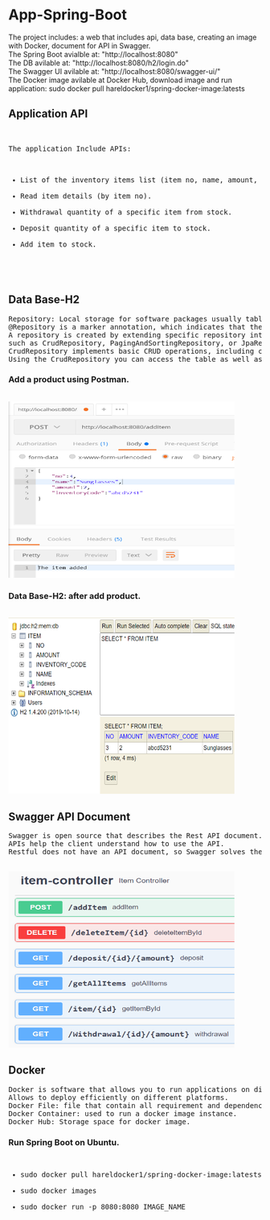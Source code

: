 # App-Spring-Boot

The project includes: a web that includes api, data base, creating an image with Docker,  document for API in Swagger.
</br>
The Spring Boot avialble at: "http://localhost:8080"
</br>
The DB avilable at: "http://localhost:8080/h2/login.do"
</br>
The Swagger UI avilable at: "http://localhost:8080/swagger-ui/"
</br>
The Docker image avilable at Docker Hub, download image and run application: sudo docker pull hareldocker1/spring-docker-image:latests
</br>
<h2>Application API</h2>
</br>
<pre>
The application Include APIs:

<ul>
<li>List of the inventory items list (item no, name, amount, inventory code).</li>
<li>Read item details (by item no).</li>
<li>Withdrawal quantity of a specific item from stock.</li>
<li>Deposit quantity of a specific item to stock.</li>
<li>Add item to stock.</li>
<ul>
</pre>

<h2>Data Base-H2</h2>
<pre>
Repository: Local storage for software packages usually tables with data.
@Repository is a marker annotation, which indicates that the underlying interface is a repository. 
A repository is created by extending specific repository interfaces, 
such as CrudRepository, PagingAndSortingRepository, or JpaRepository.
CrudRepository implements basic CRUD operations, including count, delete, deleteById, save, saveAll, findById, and findAll.
Using the CrudRepository you can access the table as well as update the data.
</pre>

<h3>Add a product using Postman.</h3>
</br>
<img src="/Images/AddItem.PNG" alt="AddItem" width="450" height="350">
</br>
<h3>Data Base-H2: after add product.</h3>
</br>
<img src="/Images/DB-AddItem.PNG" alt="DB-AddItem" width="450" height="350">
</br>

<h2>Swagger API Document </h2>
<pre>
Swagger is open source that describes the Rest API document.
APIs help the client understand how to use the API.
Restful does not have an API document, so Swagger solves the problem of creating API documents.
</pre>
</br>
<img src="/Images/Swagger-API.PNG" alt="Swagger-API" width="450" height="350">
</br>

<h2>Docker</h2>
<pre>
Docker is software that allows you to run applications on different operating systems, and create docker image.
Allows to deploy efficiently on different platforms.
Docker File: file that contain all requirement and dependency to run application.
Docker Container: used to run a docker image instance.
Docker Hub: Storage space for docker image.
</pre>

<h3>Run Spring Boot on Ubuntu.</h3>
<pre>
<ul>
<li>sudo docker pull hareldocker1/spring-docker-image:latests</li>
<li>sudo docker images</li>
<li>sudo docker run -p 8080:8080 IMAGE_NAME</li>
<ul>
</pre>


